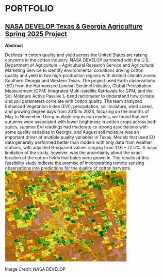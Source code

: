 # PORTFOLIO


## [NASA DEVELOP Texas & Georgia Agriculture Spring 2025 Project](https://github.com/Henry-Os/Texas-GeorgiaAg-NASA-Develop-.git)
**Abstract**

Declines in cotton quality and yield across the United States are raising concerns in the cotton industry. NASA DEVELOP partnered with the U.S. Department of Agriculture – Agricultural Research Service and Agricultural Marketing Service to identify environmental conditions driving cotton quality and yield in two high-production regions with distinct climate zones: Southern Georgia and Western Texas. The project used Earth observations (EO) from the Harmonized Landsat Sentinel initiative, Global Precipitation Measurement (GPM) Integrated Multi-satellite Retrievals for GPM, and the Soil Moisture Active Passive L-band radiometer to understand how climate and soil parameters correlate with cotton quality. The team analyzed Enhanced Vegetation Index (EVI), precipitation, soil moisture, wind speed, and growing degree days from 2015 to 2024, focusing on the months of May to November. Using multiple regression models, we found that wet autumns were associated with lower brightness in cotton crops across both states, summer EVI readings had moderate-to-strong associations with some quality variables in Georgia, and August soil moisture was an important driver of multiple quality variables in Texas. Models that used EO data generally performed better than models with only data from weather stations, with adjusted R-squared values ranging from 31.6 – 72.5%. A major limitation of the study, however, was the uncertainty about the exact location of the cotton fields that bales were grown in. The results of this feasibility study indicate the promise of incorporating remote sensing observations into predictions for the quality of cotton harvests.
![](images/develop_pic.jpg)

Image Credit: NASA DEVELOP
